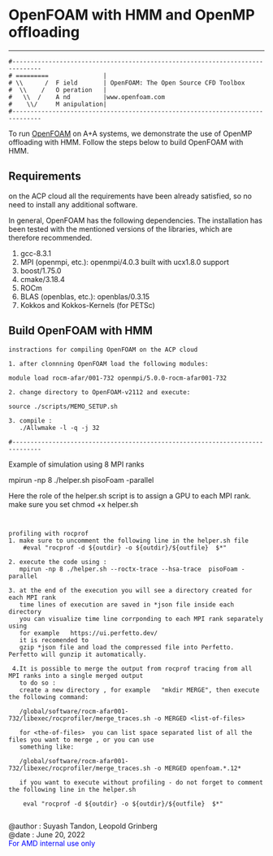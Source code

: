 # OpenFOAM with HMM and OpenMP offloading
---
```
#------------------------------------------------------------------------------
# =========               |
# \\      /  F ield       | OpenFOAM: The Open Source CFD Toolbox  
#  \\    /   O peration   |
#   \\  /    A nd         |www.openfoam.com
#    \\/     M anipulation|
#------------------------------------------------------------------------------
```
To run [OpenFOAM](https://www.openfoam.com) on A+A systems, we demonstrate the use of OpenMP offloading with HMM. Follow the steps below to build OpenFOAM with HMM.

## Requirements

on the ACP cloud all the requirements have been already satisfied, so no need to install any additional software.

In general, OpenFOAM has the following dependencies. The installation has been tested
with the mentioned versions of the libraries, which are therefore recommended.

1. gcc-8.3.1
2. MPI (openmpi, etc.): openmpi/4.0.3 built with ucx1.8.0 support
3. boost/1.75.0
4. cmake/3.18.4
5. ROCm
6. BLAS (openblas, etc.): openblas/0.3.15
4. Kokkos and Kokkos-Kernels (for PETSc)

## Build OpenFOAM with HMM
```
instractions for compiling OpenFOAM on the ACP cloud

1. after clonnning OpenFOAM load the following modules:

module load rocm-afar/001-732 openmpi/5.0.0-rocm-afar001-732

2. change directory to OpenFOAM-v2112 and execute:

source ./scripts/MEMO_SETUP.sh

3. compile :
   ./Allwmake -l -q -j 32

#------------------------------------------------------------------------------

```
Example of simulation using 8 MPI ranks

mpirun -np 8 ./helper.sh pisoFoam -parallel

Here the role of the helper.sh script is to assign a GPU to each MPI rank.
make sure you set 
chmod +x  helper.sh
```


profiling with rocprof
1. make sure to uncomment the following line in the helper.sh file
    #eval "rocprof -d ${outdir} -o ${outdir}/${outfile}  $*" 

2. execute the code using :
   mpirun -np 8 ./helper.sh --roctx-trace --hsa-trace  pisoFoam -parallel
   
3. at the end of the execution you will see a directory created for each MPI rank
   time lines of execution are saved in *json file inside each directory
   you can visualize time line corrponding to each MPI rank separately using 
   for example   https://ui.perfetto.dev/
   it is recomended to 
   gzip *json file and load the compressed file into Perfetto.  Perfetto will gunzip it automatically.
   
 4.It is possible to merge the output from rocprof tracing from all MPI ranks into a single merged output
   to do so :
   create a new directory , for example   "mkdir MERGE", then execute the following command:
   
   /global/software/rocm-afar001-732/libexec/rocprofiler/merge_traces.sh -o MERGED <list-of-files>
   
   for <the-of-files>  you can list space separated list of all the files you want to merge , or you can use 
   something like:
   
   /global/software/rocm-afar001-732/libexec/rocprofiler/merge_traces.sh -o MERGED openfoam.*.12*
    
   if you want to execute without profiling - do not forget to comment  the following line in the helper.sh 
   
    eval "rocprof -d ${outdir} -o ${outdir}/${outfile}  $*"
   
   ```
   
   
    




@author	: Suyash Tandon, Leopold Grinberg<br>
@date	: June 20, 2022<br>
<span style="color:blue">For AMD internal use only</span>
